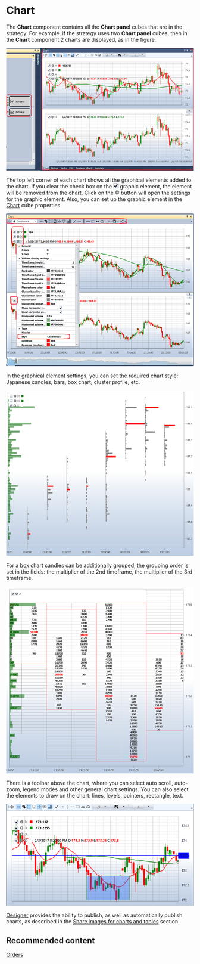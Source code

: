 # Chart

The **Chart** component contains all the **Chart panel** cubes that are in the strategy. For example, if the strategy uses two **Chart panel** cubes, then in the **Chart** component 2 charts are displayed, as in the figure.

![Designer Panel graphics 04](../images/Designer_Panel_graphics_04.png)

The top left corner of each chart shows all the graphical elements added to the chart. If you clear the check box on the ![Designer Schedule 00](../images/Designer_Schedule_00.png) graphic element, the element will be removed from the chart. Click on the ![Designer Schedule 01](../images/Designer_Schedule_01.png) button will open the settings for the graphic element. Also, you can set up the graphic element in the [Chart](Designer_Panel_graphics.md) cube properties.

![Designer Schedule 02](../images/Designer_Schedule_02.png)

In the graphical element settings, you can set the required chart style: Japanese candles, bars, box chart, cluster profile, etc.

![Designer Schedule 04](../images/Designer_Schedule_04.png)

For a box chart candles can be additionally grouped, the grouping order is set in the fields: the multiplier of the 2nd timeframe, the multiplier of the 3rd timeframe.

![Designer Schedule 05](../images/Designer_Schedule_05.png)

There is a toolbar above the chart, where you can select auto scroll, auto\-zoom, legend modes and other general chart settings. You can also select the elements to draw on the chart: lines, levels, pointers, rectangle, text.

![Designer Schedule 03](../images/Designer_Schedule_03.png)

[Designer](Designer.md) provides the ability to publish, as well as automatically publish charts, as described in the [Share images for charts and tables](Designer_publish.md) section.

## Recommended content

[Orders](Designer_Orders.md)
